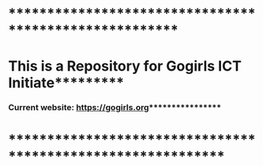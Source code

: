 # ******************************************************
# This is a Repository for Gogirls ICT Initiate*********
### Current website: https://gogirls.org****************
# ************************************************************